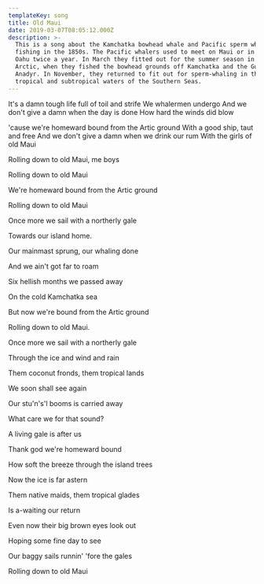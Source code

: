 ```yaml
---
templateKey: song
title: Old Maui
date: 2019-03-07T08:05:12.000Z
description: >-
  This is a song about the Kamchatka bowhead whale and Pacific sperm whale
  fishing in the 1850s. The Pacific whalers used to meet on Maui or in nearby
  Oahu twice a year. In March they fitted out for the summer season in the
  Arctic, when they fished the bowhead grounds off Kamchatka and the Gulf on
  Anadyr. In November, they returned to fit out for sperm-whaling in the
  tropical and subtropical waters of the Southern Seas.
---
```

It's a damn tough life full of toil and strife
We whalermen undergo
And we don't give a damn when the day is done
How hard the winds did blow

'cause we're homeward bound from the Artic ground
With a good ship, taut and free
And we don't give a damn when we drink our rum
With the girls of old Maui

Rolling down to old Maui, me boys

Rolling down to old Maui

We\'re homeward bound from the Artic ground

Rolling down to old Maui

Once more we sail with a northerly gale

Towards our island home.

Our mainmast sprung, our whaling done

And we ain\'t got far to roam

Six hellish months we passed away

On the cold Kamchatka sea

But now we\'re bound from the Artic ground

Rolling down to old Maui.

Once more we sail with a northerly gale

Through the ice and wind and rain

Them coconut fronds, them tropical lands

We soon shall see again

Our stu\'n\'s\'l booms is carried away

What care we for that sound?

A living gale is after us

Thank god we\'re homeward bound

How soft the breeze through the island trees

Now the ice is far astern

Them native maids, them tropical glades

Is a-waiting our return

Even now their big brown eyes look out

Hoping some fine day to see

Our baggy sails runnin\' \'fore the gales

Rolling down to old Maui
